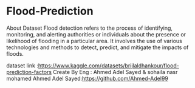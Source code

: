# Flood-Prediction

About Dataset
Flood detection refers to the process of identifying, monitoring, and alerting authorities or individuals about the presence or likelihood of flooding in a particular area. It involves the use of various technologies and methods to detect, predict, and mitigate the impacts of floods.

dataset link :https://www.kaggle.com/datasets/brijlaldhankour/flood-prediction-factors
Create By Eng : Ahmed Adel Sayed & sohaila nasr mohamed
Ahmed Adel Sayed:https://github.com/Ahmed-Adel99
